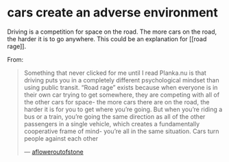 # cars create an adverse environment

Driving is a competition for space on the road. The more cars on the road, the harder it is to go anywhere. This could be an explanation for [[road rage]].

From:

> Something that never clicked for me until I read Planka.nu is that driving puts you in a completely different psychological mindset than using public transit. “Road rage” exists because when everyone is in their own car trying to get somewhere, they are competing with all of the other cars for space- the more cars there are on the road, the harder it is for you to get where you’re going. But when you’re riding a bus or a train, you’re going the same direction as all of the other passengers in a single vehicle, which creates a fundamentally cooperative frame of mind- you’re all in the same situation. Cars turn people against each other
> 
> &#x2014; [afloweroutofstone](https://www.tumblr.com/blog/view/afloweroutofstone/688133793444397056?source=share)

